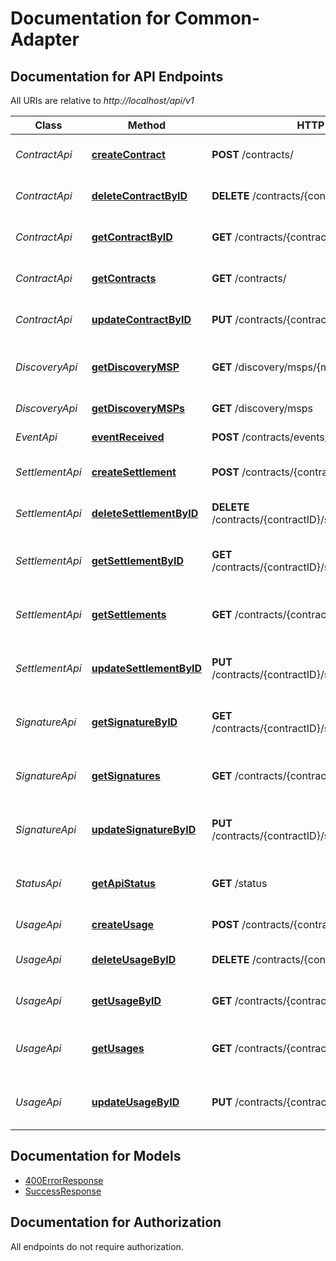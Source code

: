 # Documentation for Common-Adapter

<a name="documentation-for-api-endpoints"></a>
## Documentation for API Endpoints

All URIs are relative to *http://localhost/api/v1*

Class | Method | HTTP request | Description
------------ | ------------- | ------------- | -------------
*ContractApi* | [**createContract**](Apis/ContractApi.md#createcontract) | **POST** /contracts/ | Create a new Contract
*ContractApi* | [**deleteContractByID**](Apis/ContractApi.md#deletecontractbyid) | **DELETE** /contracts/{contractID} | Delete a Contract By its ID
*ContractApi* | [**getContractByID**](Apis/ContractApi.md#getcontractbyid) | **GET** /contracts/{contractID} | Get a Contract By its ID
*ContractApi* | [**getContracts**](Apis/ContractApi.md#getcontracts) | **GET** /contracts/ | Show a list of all Contracts
*ContractApi* | [**updateContractByID**](Apis/ContractApi.md#updatecontractbyid) | **PUT** /contracts/{contractID} | Update existing Contract
*DiscoveryApi* | [**getDiscoveryMSP**](Apis/DiscoveryApi.md#getdiscoverymsp) | **GET** /discovery/msps/{mspid} | Show details for a specific MSP
*DiscoveryApi* | [**getDiscoveryMSPs**](Apis/DiscoveryApi.md#getdiscoverymsps) | **GET** /discovery/msps | Show a list of all MSPs
*EventApi* | [**eventReceived**](Apis/EventApi.md#eventreceived) | **POST** /contracts/events/ | Webhook callback
*SettlementApi* | [**createSettlement**](Apis/SettlementApi.md#createsettlement) | **POST** /contracts/{contractID}/settlements/ | Create a new Settlement
*SettlementApi* | [**deleteSettlementByID**](Apis/SettlementApi.md#deletesettlementbyid) | **DELETE** /contracts/{contractID}/settlements/{settlementID} | Delete a Settlement By its ID
*SettlementApi* | [**getSettlementByID**](Apis/SettlementApi.md#getsettlementbyid) | **GET** /contracts/{contractID}/settlements/{settlementID} | Get Settlement Object by its ID
*SettlementApi* | [**getSettlements**](Apis/SettlementApi.md#getsettlements) | **GET** /contracts/{contractID}/settlements/ | Get All Settlement of a given Contract
*SettlementApi* | [**updateSettlementByID**](Apis/SettlementApi.md#updatesettlementbyid) | **PUT** /contracts/{contractID}/settlements/{settlementID} | Update Settlement Object by its ID
*SignatureApi* | [**getSignatureByID**](Apis/SignatureApi.md#getsignaturebyid) | **GET** /contracts/{contractID}/signatures/{signatureID} | Get Signature Object by its ID
*SignatureApi* | [**getSignatures**](Apis/SignatureApi.md#getsignatures) | **GET** /contracts/{contractID}/signatures/ | Get All signatures of a given Contract
*SignatureApi* | [**updateSignatureByID**](Apis/SignatureApi.md#updatesignaturebyid) | **PUT** /contracts/{contractID}/signatures/{signatureID} | Update Signature Object by its ID
*StatusApi* | [**getApiStatus**](Apis/StatusApi.md#getapistatus) | **GET** /status | Show version information of the API
*UsageApi* | [**createUsage**](Apis/UsageApi.md#createusage) | **POST** /contracts/{contractID}/usages/ | Create a new Usage
*UsageApi* | [**deleteUsageByID**](Apis/UsageApi.md#deleteusagebyid) | **DELETE** /contracts/{contractID}/usages/{usageID} | Delete a Usage By its ID
*UsageApi* | [**getUsageByID**](Apis/UsageApi.md#getusagebyid) | **GET** /contracts/{contractID}/usages/{usageID} | Get Usage Object by its ID
*UsageApi* | [**getUsages**](Apis/UsageApi.md#getusages) | **GET** /contracts/{contractID}/usages/ | Get All usage of a given Contract
*UsageApi* | [**updateUsageByID**](Apis/UsageApi.md#updateusagebyid) | **PUT** /contracts/{contractID}/usages/{usageID} | Update Usage Object by its ID


<a name="documentation-for-models"></a>
## Documentation for Models

 - [400ErrorResponse](./Models/400ErrorResponse.md)
 - [SuccessResponse](./Models/SuccessResponse.md)


<a name="documentation-for-authorization"></a>
## Documentation for Authorization

All endpoints do not require authorization.
